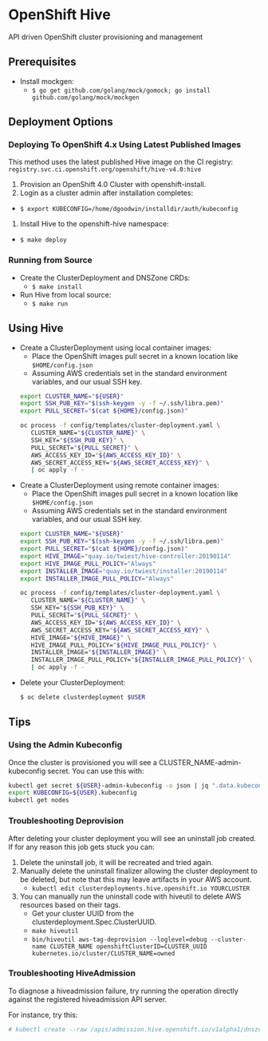 # OpenShift Hive
API driven OpenShift cluster provisioning and management

## Prerequisites

 * Install mockgen:
   * `$ go get github.com/golang/mock/gomock; go install github.com/golang/mock/mockgen`

## Deployment Options

### Deploying To OpenShift 4.x Using Latest Published Images

This method uses the latest published Hive image on the CI registry: `registry.svc.ci.openshift.org/openshift/hive-v4.0:hive`

1. Provision an OpenShift 4.0 Cluster with openshift-install.
1. Login as a cluster admin after installation completes:
  * `$ export KUBECONFIG=/home/dgoodwin/installdir/auth/kubeconfig`
1. Install Hive to the openshift-hive namespace:
  * `$ make deploy`

### Running from Source

* Create the ClusterDeployment and DNSZone CRDs:
  * `$ make install`
* Run Hive from local source:
  * `$ make run`

## Using Hive
* Create a ClusterDeployment using local container images:
  * Place the OpenShift images pull secret in a known location like `$HOME/config.json`
  * Assuming AWS credentials set in the standard environment variables, and our usual SSH key.
  ```bash
  export CLUSTER_NAME="${USER}"
  export SSH_PUB_KEY="$(ssh-keygen -y -f ~/.ssh/libra.pem)"
  export PULL_SECRET="$(cat ${HOME}/config.json)"

  oc process -f config/templates/cluster-deployment.yaml \
     CLUSTER_NAME="${CLUSTER_NAME}" \
     SSH_KEY="${SSH_PUB_KEY}" \
     PULL_SECRET="${PULL_SECRET}" \
     AWS_ACCESS_KEY_ID="${AWS_ACCESS_KEY_ID}" \
     AWS_SECRET_ACCESS_KEY="${AWS_SECRET_ACCESS_KEY}" \
     | oc apply -f -
  ```
* Create a ClusterDeployment using remote container images:
  * Place the OpenShift images pull secret in a known location like `$HOME/config.json`
  * Assuming AWS credentials set in the standard environment variables, and our usual SSH key.
  ```bash
  export CLUSTER_NAME="${USER}"
  export SSH_PUB_KEY="$(ssh-keygen -y -f ~/.ssh/libra.pem)"
  export PULL_SECRET="$(cat ${HOME}/config.json)"
  export HIVE_IMAGE="quay.io/twiest/hive-controller:20190114"
  export HIVE_IMAGE_PULL_POLICY="Always"
  export INSTALLER_IMAGE="quay.io/twiest/installer:20190114"
  export INSTALLER_IMAGE_PULL_POLICY="Always"

  oc process -f config/templates/cluster-deployment.yaml \
     CLUSTER_NAME="${CLUSTER_NAME}" \
     SSH_KEY="${SSH_PUB_KEY}" \
     PULL_SECRET="${PULL_SECRET}" \
     AWS_ACCESS_KEY_ID="${AWS_ACCESS_KEY_ID}" \
     AWS_SECRET_ACCESS_KEY="${AWS_SECRET_ACCESS_KEY}" \
     HIVE_IMAGE="${HIVE_IMAGE}" \
     HIVE_IMAGE_PULL_POLICY="${HIVE_IMAGE_PULL_POLICY}" \
     INSTALLER_IMAGE="${INSTALLER_IMAGE}" \
     INSTALLER_IMAGE_PULL_POLICY="${INSTALLER_IMAGE_PULL_POLICY}" \
     | oc apply -f -
  ```
* Delete your ClusterDeployment:
  ```bash
  $ oc delete clusterdeployment $USER
  ```

## Tips

### Using the Admin Kubeconfig

Once the cluster is provisioned you will see a CLUSTER_NAME-admin-kubeconfig secret. You can use this with:

```bash
kubectl get secret ${USER}-admin-kubeconfig -o json | jq ".data.kubeconfig" -r | base64 -d > ${USER}.kubeconfig
export KUBECONFIG=${USER}.kubeconfig
kubectl get nodes
```

### Troubleshooting Deprovision

After deleting your cluster deployment you will see an uninstall job created. If for any reason this job gets stuck you can:

 1. Delete the uninstall job, it will be recreated and tried again.
 1. Manually delete the uninstall finalizer allowing the cluster deployment to be deleted, but note that this may leave artifacts in your AWS account.
    * `kubectl edit clusterdeployments.hive.openshift.io YOURCLUSTER`
 1. You can manually run the uninstall code with hiveutil to delete AWS resources based on their tags.
    * Get your cluster UUID from the clusterdeployment.Spec.ClusterUUID.
    * `make hiveutil`
    * `bin/hiveutil aws-tag-deprovision --loglevel=debug --cluster-name CLUSTER_NAME openshiftClusterID=CLUSTER_UUID kubernetes.io/cluster/CLUSTER_NAME=owned`

### Troubleshooting HiveAdmission

To diagnose a hiveadmission failure, try running the operation directly against the registered hiveadmission API server.

For instance, try this:
```sh
# kubectl create --raw /apis/admission.hive.openshift.io/v1alpha1/dnszones -f config/samples/hiveadmission-review-failure.json -v 8 | jq
```

